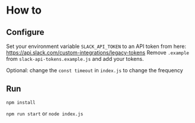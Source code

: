 # How to

## Configure

Set your environment variable `SLACK_API_TOKEN` to an API token from here: https://api.slack.com/custom-integrations/legacy-tokens
Remove `.example` from `slack-api-tokens.example.js` and add your tokens.

Optional: change the `const timeout` in `index.js` to change the frequency

## Run

`npm install`

`npm run start` or `node index.js`

